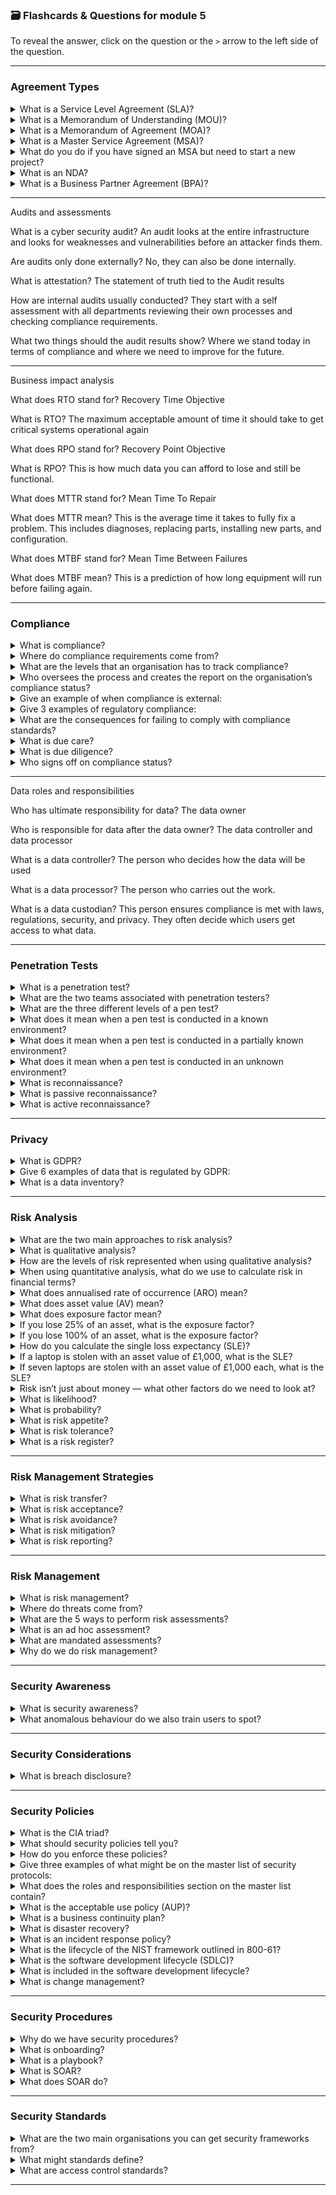 ### 🗃️ Flashcards & Questions for module 5
To reveal the answer, click on the question or the `>` arrow to the left side of the question.

-----

### Agreement Types

<details>
  <summary>What is a Service Level Agreement (SLA)?</summary>
  This outlines minimum performance such as uptime guarantees, response times, or how quickly a technician can be dispatched if something goes wrong.
</details>

<details>
  <summary>What is a Memorandum of Understanding (MOU)?</summary>
  This is used in new business relationships to outline goals. This is usually informal.
</details>

<details>
  <summary>What is a Memorandum of Agreement (MOA)?</summary>
  This adds more information on how the two businesses will work together.
</details>

<details>
  <summary>What is a Master Service Agreement (MSA)?</summary>
  This is for long-term partnerships. This is legally binding and creates a framework between the two organisations.
</details>

<details>
  <summary>What do you do if you have signed an MSA but need to start a new project?</summary>
  Attach a Statement of Work (SOW) to the existing agreement.
</details>

<details>
  <summary>What is an NDA?</summary>
  Non-Disclosure Agreement is a legal contract between two parties and is used to keep data confidential.
</details>

<details>
  <summary>What is a Business Partner Agreement (BPA)?</summary>
  This is a legal contract that defines the relationship inside a company organisation including financial details, ownership stakes, and decision-making authority.
</details>


-----

Audits and assessments

What is a cyber security audit?
An audit looks at the entire infrastructure and looks for weaknesses and vulnerabilities before an attacker finds them.

Are audits only done externally?
No, they can also be done internally.

What is attestation?
The statement of truth tied to the Audit results

How are internal audits usually conducted?
They start with a self assessment with all departments reviewing their own processes and checking compliance requirements.

What two things should the audit results show?
Where we stand today in terms of compliance and where we need to improve for the future.


-----

Business impact analysis

What does RTO stand for?
Recovery Time Objective

What is RTO?
The maximum acceptable amount of time it should take to get critical systems operational again

What does RPO stand for?
Recovery Point Objective

What is RPO?
This is how much data you can afford to lose and still be functional.

What does MTTR stand for?
Mean Time To Repair

What does MTTR mean?
This is the average time it takes to fully fix a problem. This includes diagnoses, replacing parts, installing new parts, and configuration.

What does MTBF stand for?
Mean Time Between Failures

What does MTBF mean?
This is a prediction of how long equipment will run before failing again.


-----

### Compliance

<details>
  <summary>What is compliance?</summary>
  Compliance is the process of meeting required standards.
</details>

<details>
  <summary>Where do compliance requirements come from?</summary>
  Government laws, industry regulations, or agreements made with third parties.
</details>

<details>
  <summary>What are the levels that an organisation has to track compliance?</summary>
  Local, State, Federal, International.
</details>

<details>
  <summary>Who oversees the process and creates the report on the organisation’s compliance status?</summary>
  The Chief Compliance Officer (CCO).
</details>

<details>
  <summary>Give an example of when compliance is external:</summary>
  When working with vendors and partners you may have to meet their requirements and provide compliance reports.
</details>

<details>
  <summary>Give 3 examples of regulatory compliance:</summary>
  - **SOX (Sarbanes-Oxley Act):** Ensures accurate financial reporting for public companies.  
  - **HIPAA:** Protects medical information in the US.  
  - **GLBA (Gramm-Leach-Bliley Act):** Governs how financial institutions safeguard customer data.
</details>

<details>
  <summary>What are the consequences for failing to comply with compliance standards?</summary>
  Jail time, fines, loss of licence, loss of partnership, and reputational damage.
</details>

<details>
  <summary>What is due care?</summary>
  This means you are responsible for managing compliance.
</details>

<details>
  <summary>What is due diligence?</summary>
  This means you are vetting and managing third-party compliance.
</details>

<details>
  <summary>Who signs off on compliance status?</summary>
  Executives.
</details>


-----

Data roles and responsibilities

Who has ultimate responsibility for data?
The data owner

Who is responsible for data after the data owner?
The data controller and data processor 

What is a data controller?
The person who decides how the data will be used

What is a data processor?
The person who carries out the work. 

What is a data custodian?
This person ensures compliance is met with laws, regulations, security, and privacy. They often decide which users get access to what data.


-----

### Penetration Tests

<details>
  <summary>What is a penetration test?</summary>
  When penetration testers try to break into your system like an attacker to find vulnerabilities.
</details>

<details>
  <summary>What are the two teams associated with penetration testers?</summary>
  Red team (attackers) and Blue team (defenders).
</details>

<details>
  <summary>What are the three different levels of a pen test?</summary>
  Known environment, partially known environment, and unknown environment.
</details>

<details>
  <summary>What does it mean when a pen test is conducted in a known environment?</summary>
  The pen tester has been given or has knowledge on what systems the organisation is running.
</details>

<details>
  <summary>What does it mean when a pen test is conducted in a partially known environment?</summary>
  The pen tester has been given small amounts or has some idea of what systems the organisation is running.
</details>

<details>
  <summary>What does it mean when a pen test is conducted in an unknown environment?</summary>
  The pen tester knows nothing about the system.
</details>

<details>
  <summary>What is reconnaissance?</summary>
  Finding information before an attack.
</details>

<details>
  <summary>What is passive reconnaissance?</summary>
  This is finding information without touching the systems themselves. This prevents alerts from being triggered.
</details>

<details>
  <summary>What is active reconnaissance?</summary>
  This is finding information while attacking the system.
</details>


-----

### Privacy

<details>
  <summary>What is GDPR?</summary>
  A European regulator that protects privacy data.
</details>

<details>
  <summary>Give 6 examples of data that is regulated by GDPR:</summary>
  Name, address, photos, emails, bank details, and social media posts.
</details>

<details>
  <summary>What is a data inventory?</summary>
  A tracker for what data is being collected, who owns it, how often it’s updated, and the format.
</details>


-----

### Risk Analysis

<details>
  <summary>What are the two main approaches to risk analysis?</summary>
  Qualitative and quantitative.
</details>

<details>
  <summary>What is qualitative analysis?</summary>
  This is a big picture view. It allows us to see where we need to focus our attention.
</details>

<details>
  <summary>How are the levels of risk represented when using qualitative analysis?</summary>
  Low, medium, and high.
</details>

<details>
  <summary>When using quantitative analysis, what do we use to calculate risk in financial terms?</summary>
  Numbers and formulas.
</details>

<details>
  <summary>What does annualised rate of occurrence (ARO) mean?</summary>
  This tells us how many times a risk might happen a year.
</details>

<details>
  <summary>What does asset value (AV) mean?</summary>
  The amount something owned by the company is worth. This isn’t just the cost to replace the asset but also the total lost sales, fines, or other impacts.
</details>

<details>
  <summary>What does exposure factor mean?</summary>
  This is the percentage of the asset lost if the risk occurs.
</details>

<details>
  <summary>If you lose 25% of an asset, what is the exposure factor?</summary>
  0.25
</details>

<details>
  <summary>If you lose 100% of an asset, what is the exposure factor?</summary>
  1.0
</details>

<details>
  <summary>How do you calculate the single loss expectancy (SLE)?</summary>
  Asset value × exposure factor.
</details>

<details>
  <summary>If a laptop is stolen with an asset value of £1,000, what is the SLE?</summary>
  £1,000
</details>

<details>
  <summary>If seven laptops are stolen with an asset value of £1,000 each, what is the SLE?</summary>
  £7,000
</details>

<details>
  <summary>Risk isn’t just about money — what other factors do we need to look at?</summary>
  Life and safety, property, and broader financial impacts.
</details>

<details>
  <summary>What is likelihood?</summary>
  This is more qualitative, meaning it gives a quick overview of the chance of something happening (rare, possible, almost certain).
</details>

<details>
  <summary>What is probability?</summary>
  Calculations made to get the chance of something happening, often based on history or predictions.
</details>

<details>
  <summary>What is risk appetite?</summary>
  This is how much risk the organisation is willing to take.
</details>

<details>
  <summary>What is risk tolerance?</summary>
  This is how much risk the organisation will allow.
</details>

<details>
  <summary>What is a risk register?</summary>
  A document that lists every risk tied to a project. Each risk is described, assigned to an owner, and given a threshold. This means everyone understands the risks and what options exist to manage or avoid them.
</details>


-----

### Risk Management Strategies

<details>
  <summary>What is risk transfer?</summary>
  Handing off risk to someone else. For example, cybersecurity insurance — the financial risk will be covered by the insurance.
</details>

<details>
  <summary>What is risk acceptance?</summary>
  When an organisation understands the risks and decides to live with them. This might mean making exemptions or exceptions to policies.
</details>

<details>
  <summary>What is risk avoidance?</summary>
  This means you remove the risk entirely, leaving nothing left to manage.
</details>

<details>
  <summary>What is risk mitigation?</summary>
  This is where you reduce the risk to a safer level. For example, using a firewall.
</details>

<details>
  <summary>What is risk reporting?</summary>
  This is where we document all known risks, including how they’re being handled. This helps keep leadership informed.
</details>


-----

### Risk Management

<details>
  <summary>What is risk management?</summary>
  The process of identifying, assessing, and addressing risks before they become a serious problem.
</details>

<details>
  <summary>Where do threats come from?</summary>
  Inside and outside of the organisation.
</details>

<details>
  <summary>What are the 5 ways to perform risk assessments?</summary>
  One-time assessments, ongoing assessments, ad hoc assessments, scheduled assessments, and mandated assessments.
</details>

<details>
  <summary>What is an ad hoc assessment?</summary>
  Ad hoc means for this purpose only. These are triggered by specific concerns.
</details>

<details>
  <summary>What are mandated assessments?</summary>
  Assessments that are required by law or regulations.
</details>

<details>
  <summary>Why do we do risk management?</summary>
  To ensure organisations understand where they’re vulnerable and have plans in place to minimise the impact of a potential threat.
</details>


-----

### Security Awareness

<details>
  <summary>What is security awareness?</summary>
  The act of training employees to spot and how to respond to security threats like phishing emails.
</details>

<details>
  <summary>What anomalous behaviour do we also train users to spot?</summary>
  Risky actions (modifying host files), unexpected activity (log in attempt from a different country), and unintentional mistakes (mistyping domains).
</details>


-----

### Security Considerations

<details>
  <summary>What is breach disclosure?</summary>
  If your organisation is compromised, you must inform regulators and possibly the public.
</details>


-----

### Security Policies

<details>
  <summary>What is the CIA triad?</summary>
  Confidentiality, integrity, availability. These are the three main goals of cyber security.
</details>

<details>
  <summary>What should security policies tell you?</summary>
  It should tell you what you should do and why you need to do it.
</details>

<details>
  <summary>How do you enforce these policies?</summary>
  Technical security controls.
</details>

<details>
  <summary>Give three examples of what might be on the master list of security protocols:</summary>
  It contains what happens if a virus is found on a workstation, what happens if someone tries to remote connect, and what if a vulnerability is exploited.
</details>

<details>
  <summary>What does the roles and responsibilities section on the master list contain?</summary>
  The contact information for who to call if there is a problem.
</details>

<details>
  <summary>What is the acceptable use policy (AUP)?</summary>
  This governs what you can and cannot do on company technology. It helps to protect the organisation legally if something illegal is done.
</details>

<details>
  <summary>What is a business continuity plan?</summary>
  A plan for how the organisation can continue to operate without technology.
</details>

<details>
  <summary>What is disaster recovery?</summary>
  This covers how you would recover to a recovery site if the main site has been destroyed.
</details>

<details>
  <summary>What is an incident response policy?</summary>
  Outlines what to do if malware is executed or a phishing attack occurs.
</details>

<details>
  <summary>What is the lifecycle of the NIST framework outlined in 800-61?</summary>
  Preparation, detection and analysis, containment, eradication and recovery, and post incident review.
</details>

<details>
  <summary>What is the software development lifecycle (SDLC)?</summary>
  This is a structured process for building applications.
</details>

<details>
  <summary>What is included in the software development lifecycle?</summary>
  Requirements and development, testing, deployment, and maintenance.
</details>

<details>
  <summary>What is change management?</summary>
  This is what must happen before any changes like updates are made to a device. This outlines what to do if something goes wrong and to prevent disruption to the organisation.
</details>


-----

### Security Procedures

<details>
  <summary>Why do we have security procedures?</summary>
  To keep an organisation consistent, safe, and accountable.
</details>

<details>
  <summary>What is onboarding?</summary>
  Onboarding is the process of adding new employees by providing policies and acceptable use agreements, setting up new accounts, and issuing devices to work from.
</details>

<details>
  <summary>What is a playbook?</summary>
  Step by step guides for specific events like investigating a breach or responding to ransomware.
</details>

<details>
  <summary>What is SOAR?</summary>
  Security, Orchestration, Automation, and Response.
</details>

<details>
  <summary>What does SOAR do?</summary>
  It is a way to automate playbooks by tying different systems together, automate routine tasks, and free security staff to focus on bigger threats.
</details>


-----

### Security Standards

<details>
  <summary>What are the two main organisations you can get security frameworks from?</summary>
  ISO and NIST
</details>

<details>
  <summary>What might standards define?</summary>
  Acceptable authentication methods, rules for secure password resets, and approved password managers.
</details>

<details>
  <summary>What are access control standards?</summary>
  They define who has access to what.
</details>


-----

